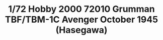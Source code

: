---
layout: product
title: "1/72 Hobby 2000 72010 Grumman TBF/TBM-1C Avenger October 1945 (Hasegawa)"
price: "3100" 
desc: "Maketa"
img_path: "/assets/img/H2K72010.jpg"
brand: "N/A"
available: false
special_offer: false
new: false
soon: false
cat: "010000"
subcat: "011900"
subsubcat: "0N/A"
sifra: "H2K72010"
popular: false
---